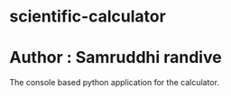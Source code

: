 # scientific-calculator
# Author : Samruddhi randive 

The console based python application for the calculator.
